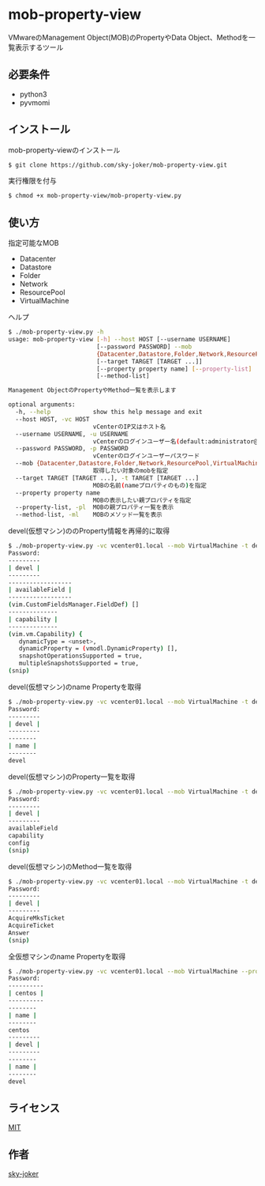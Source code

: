 # mob-property-view

VMwareのManagement Object(MOB)のPropertyやData Object、Methodを一覧表示するツール

## 必要条件

* python3
* pyvmomi

## インストール

mob-property-viewのインストール

```bash
$ git clone https://github.com/sky-joker/mob-property-view.git
```

実行権限を付与

```bash
$ chmod +x mob-property-view/mob-property-view.py
```

## 使い方

指定可能なMOB

* Datacenter
* Datastore
* Folder
* Network
* ResourcePool
* VirtualMachine

ヘルプ

```bash
$ ./mob-property-view.py -h
usage: mob-property-view [-h] --host HOST [--username USERNAME]
                         [--password PASSWORD] --mob
                         {Datacenter,Datastore,Folder,Network,ResourcePool,VirtualMachine}
                         [--target TARGET [TARGET ...]]
                         [--property property name] [--property-list]
                         [--method-list]

Management ObjectのPropertyやMethod一覧を表示します

optional arguments:
  -h, --help            show this help message and exit
  --host HOST, -vc HOST
                        vCenterのIP又はホスト名
  --username USERNAME, -u USERNAME
                        vCenterのログインユーザー名(default:administrator@vsphere.local)
  --password PASSWORD, -p PASSWORD
                        vCenterのログインユーザーパスワード
  --mob {Datacenter,Datastore,Folder,Network,ResourcePool,VirtualMachine}
                        取得したい対象のmobを指定
  --target TARGET [TARGET ...], -t TARGET [TARGET ...]
                        MOBの名前(nameプロパティのもの)を指定
  --property property name
                        MOBの表示したい親プロパティを指定
  --property-list, -pl  MOBの親プロパティ一覧を表示
  --method-list, -ml    MOBのメソッド一覧を表示
```

devel(仮想マシン)ののProperty情報を再帰的に取得

```bash
$ ./mob-property-view.py -vc vcenter01.local --mob VirtualMachine -t devel
Password:
---------
| devel |
---------
------------------
| availableField |
------------------
(vim.CustomFieldsManager.FieldDef) []
--------------
| capability |
--------------
(vim.vm.Capability) {
   dynamicType = <unset>,
   dynamicProperty = (vmodl.DynamicProperty) [],
   snapshotOperationsSupported = true,
   multipleSnapshotsSupported = true,
(snip)
```

devel(仮想マシン)のname Propertyを取得

```bash
$ ./mob-property-view.py -vc vcenter01.local --mob VirtualMachine -t devel --property name
Password:
---------
| devel |
---------
--------
| name |
--------
devel
```

devel(仮想マシン)のProperty一覧を取得

```bash
$ ./mob-property-view.py -vc vcenter01.local --mob VirtualMachine -t devel -pl
Password:
---------
| devel |
---------
availableField
capability
config
(snip)
```

devel(仮想マシン)のMethod一覧を取得

```bash
$ ./mob-property-view.py -vc vcenter01.local --mob VirtualMachine -t devel -ml
Password:
---------
| devel |
---------
AcquireMksTicket
AcquireTicket
Answer
(snip)
```

全仮想マシンのname Propertyを取得

```bash
$ ./mob-property-view.py -vc vcenter01.local --mob VirtualMachine --property name
Password:
----------
| centos |
----------
--------
| name |
--------
centos
---------
| devel |
---------
--------
| name |
--------
devel
```

## ライセンス

[MIT](https://github.com/sky-joker/mob-property-view/blob/master/LICENSE.txt)

## 作者

[sky-joker](https://github.com/sky-joker)
